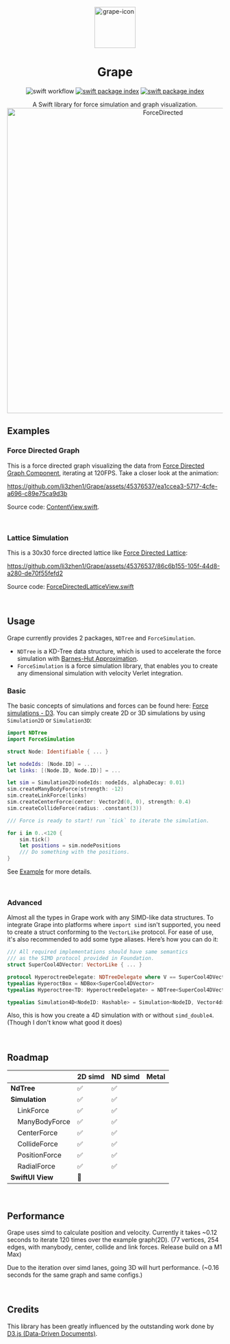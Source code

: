 <p align="center">
  <img alt="grape-icon" src="https://github.com/li3zhen1/Grape/assets/45376537/4ab08ea1-22e6-4fe8-ab2b-99ae325b46a6" height="96">
  <h1 align="center">Grape</h1>

</p>

<p align="center">
  <img src="https://github.com/li3zhen1/Grape/actions/workflows/swift.yml/badge.svg" alt="swift workflow">
  <a href="https://swiftpackageindex.com/li3zhen1/Grape"><img src="https://img.shields.io/endpoint?url=https%3A%2F%2Fswiftpackageindex.com%2Fapi%2Fpackages%2Fli3zhen1%2FGrape%2Fbadge%3Ftype%3Dswift-versions" alt="swift package index"></a>
  <a href="https://swiftpackageindex.com/li3zhen1/Grape"><img src="https://img.shields.io/endpoint?url=https%3A%2F%2Fswiftpackageindex.com%2Fapi%2Fpackages%2Fli3zhen1%2FGrape%2Fbadge%3Ftype%3Dplatforms" alt="swift package index"></a>

</p>

<p align="center">A Swift library for force simulation and graph visualization.
  <img width="712" alt="ForceDirected" src="https://github.com/li3zhen1/Grape/assets/45376537/1cbc938e-55a8-438e-b20b-3e52577ac30a">
</p>






## Examples

### Force Directed Graph
This is a force directed graph visualizing the data from [Force Directed Graph Component](https://observablehq.com/@d3/force-directed-graph-component), iterating at 120FPS. Take a closer look at the animation:

https://github.com/li3zhen1/Grape/assets/45376537/ea1ccea3-5717-4cfe-a696-c89e75ca9d3b

Source code: [ContentView.swift](https://github.com/li3zhen1/Grape/blob/main/Examples/ForceDirectedGraphExample/ForceDirectedGraphExample/ContentView.swift). 

<br/>

### Lattice Simulation

This is a 30x30 force directed lattice like [Force Directed Lattice](https://observablehq.com/@d3/force-directed-lattice):

https://github.com/li3zhen1/Grape/assets/45376537/86c6b155-105f-44d8-a280-de70f55fefd2

Source code: [ForceDirectedLatticeView.swift](https://github.com/li3zhen1/Grape/blob/main/Examples/ForceDirectedGraphExample/ForceDirectedGraphExample/ForceDirectedLatticeView.swift)


<br/>


## Usage

Grape currently provides 2 packages, `NDTree` and `ForceSimulation`. 
- `NDTree` is a KD-Tree data structure, which is used to accelerate the force simulation with [Barnes-Hut Approximation](https://jheer.github.io/barnes-hut/).
- `ForceSimulation` is a force simulation library, that enables you to create any dimensional simulation with velocity Verlet integration.

### Basic

The basic concepts of simulations and forces can be found here: [Force simulations - D3](https://d3js.org/d3-force/simulation). You can simply create 2D or 3D simulations by using `Simulation2D` or `Simulation3D`:

```swift
import NDTree
import ForceSimulation

struct Node: Identifiable { ... }

let nodeIds: [Node.ID] = ... 
let links: [(Node.ID, Node.ID)] = ... 

let sim = Simulation2D(nodeIds: nodeIds, alphaDecay: 0.01)
sim.createManyBodyForce(strength: -12)
sim.createLinkForce(links)
sim.createCenterForce(center: Vector2d(0, 0), strength: 0.4)
sim.createCollideForce(radius: .constant(3))

/// Force is ready to start! run `tick` to iterate the simulation.

for i in 0..<120 {
    sim.tick()
    let positions = sim.nodePositions
    /// Do something with the positions.
}

```

See [Example](https://github.com/li3zhen1/Grape/tree/main/Examples/ForceDirectedGraphExample) for more details. 

<br/>

### Advanced

Almost all the types in Grape work with any SIMD-like data structures. To integrate Grape into platforms where `import simd` isn't supported, you need to create a struct conforming to the `VectorLike` protocol. For ease of use, it's also recommended to add some type aliases. Here’s how you can do it:

```swift
/// All required implementations should have same semantics
/// as the SIMD protocol provided in Foundation.
struct SuperCool4DVector: VectorLike { ... }

protocol HyperoctreeDelegate: NDTreeDelegate where V == SuperCool4DVector {}
typealias HyperoctBox = NDBox<SuperCool4DVector>
typealias Hyperoctree<TD: HyperoctreeDelegate> = NDTree<SuperCool4DVector, TD>

typealias Simulation4D<NodeID: Hashable> = Simulation<NodeID, Vector4d>
```

Also, this is how you create a 4D simulation with or without `simd_double4`. (Though I don't know what good it does)


<br/>


## Roadmap

|   | 2D simd | ND simd | Metal |
| --- | --- | --- | --- |
| **NdTree** | ✅ | ✅ |  |
| **Simulation** | ✅ | ✅ |  |
| &emsp;LinkForce | ✅ | ✅ |  |
| &emsp;ManyBodyForce | ✅ | ✅ |  |
| &emsp;CenterForce | ✅ | ✅ |  |
| &emsp;CollideForce | ✅ | ✅ |  |
| &emsp;PositionForce | ✅ | ✅ |  |
| &emsp;RadialForce | ✅ | ✅ |  |
| **SwiftUI View** | 🚧 |  |  |


<br/>

## Performance

Grape uses simd to calculate position and velocity. Currently it takes ~0.12 seconds to iterate 120 times over the example graph(2D). (77 vertices, 254 edges, with manybody, center, collide and link forces. Release build on a M1 Max)

Due to the iteration over simd lanes, going 3D will hurt performance. (~0.16 seconds for the same graph and same configs.)


<br/>

## Credits

This library has been greatly influenced by the outstanding work done by [D3.js (Data-Driven Documents)](https://d3js.org).

